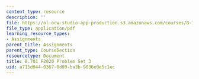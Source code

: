 ```yaml
---
content_type: resource
description: ''
file: https://ol-ocw-studio-app-production.s3.amazonaws.com/courses/8-701-introduction-to-nuclear-and-particle-physics-fall-2020/a715d04403670d09ba3b9036e0e5c1ec_MIT8_701F20_pset3.pdf
file_type: application/pdf
learning_resource_types:
- Assignments
parent_title: Assignments
parent_type: CourseSection
resourcetype: Document
title: 8.701 F2020 Problem Set 3
uid: a715d044-0367-0d09-ba3b-9036e0e5c1ec
---
```

